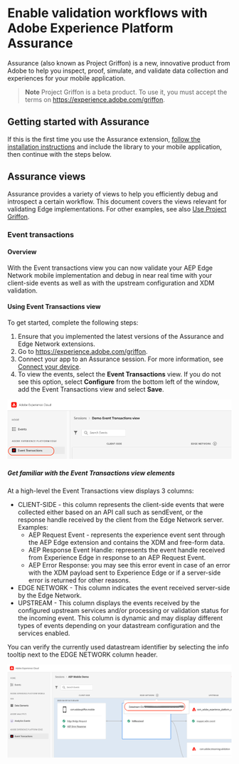 # Enable validation workflows with Adobe Experience Platform Assurance

Assurance (also known as Project Griffon) is a new, innovative product from Adobe to help you inspect, proof, simulate, and validate data collection and experiences for your mobile application.

> **Note**
> Project Griffon is a beta product. To use it, you must accept the terms on https://experience.adobe.com/griffon.

## Getting started with Assurance

If this is the first time you use the Assurance extension, [follow the installation instructions](https://aep-sdks.gitbook.io/docs/foundation-extensions/adobe-experience-platform-assurance) and include the library to your mobile application, then continue with the steps below.

## Assurance views

Assurance provides a variety of views to help you efficiently debug and introspect a certain workflow. This document covers the views relevant for validating Edge implementations. For other examples, see also [Use Project Griffon](https://aep-sdks.gitbook.io/docs/beta/project-griffon/using-project-griffon).

### Event transactions

#### Overview

With the Event transactions view you can now validate your AEP Edge Network mobile implementation and debug in near real time with your client-side events as well as with the upstream configuration and XDM validation.

#### Using Event Transactions view

To get started, complete the following steps:

1. Ensure that you implemented the latest versions of the Assurance and Edge Network extensions.
2. Go to https://experience.adobe.com/griffon.
3. Connect your app to an Assurance session. For more information, see [Connect your device](https://aep-sdks.gitbook.io/docs/beta/project-griffon/using-project-griffon).
4. To view the events, select the **Event Transactions** view. If you do not see this option, select **Configure** from the bottom left of the window, add the Event Transactions view and select **Save**.

![select data](../assets/assurance-select-event-transactions-view.png)

##### Get familiar with the Event Transactions view elements

At a high-level the Event Transactions view displays 3 columns:
- CLIENT-SIDE - this column represents the client-side events that were collected either based on an API call such as sendEvent, or the response handle received by the client from the Edge Network server. Examples:
    - AEP Request Event - represents the experience event sent through the AEP Edge extension and contains the XDM and free-form data.
    - AEP Response Event Handle: represents the event handle received from Experience Edge in response to an AEP Request Event.
    - AEP Error Response: you may see this error event in case of an error with the XDM payload sent to Experience Edge or if a server-side error is returned for other reasons.
- EDGE NETWORK - This column indicates the event received server-side by the Edge Network.
- UPSTREAM - This column displays the events received by the configured upstream services and/or processing or validation status for the incoming event. This column is dynamic and may display different types of events depending on your datastream configuration and the services enabled.

You can verify the currently used datastream identifier by selecting the info tooltip next to the EDGE NETWORK column header.

![select data](../assets/assurance-datastream-id.png)
